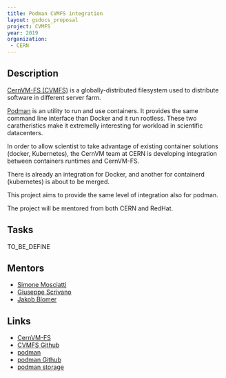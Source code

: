 ```yaml
---
title: Podman CVMFS integration
layout: gsdocs_proposal
project: CVMFS
year: 2019
organization:
 - CERN
---
```


## Description

[CernVM-FS (CVMFS)][cvmfs] is a globally-distributed filesystem used to distribute software in different server farm. 

[Podman][podman] is an utility to run and use containers.
It provides the same command line interface than Docker and it run rootless. 
These two caratheristics make it extremelly interesting for workload in scientific datacenters.

In order to allow scientist to take advantage of existing container solutions (docker, Kubernetes), the CernVM team at CERN is developing integration between containers runtimes and CernVM-FS.

There is already an integration for Docker, and another for containerd (kubernetes) is about to be merged.

This project aims to provide the same level of integration also for podman.

The project will be mentored from both CERN and RedHat.

## Tasks

TO_BE_DEFINE

## Mentors

 * [Simone Mosciatti](mailto:simone.mosciatti@cern.ch)
 * [Giuseppe Scrivano](mailto:giuseppe@scrivano.org)
 * [Jakob Blomer](mailto:jblomer@cern.ch@cern.ch)

## Links

 * [CernVM-FS][cvmfs]
 * [CVMFS Github][cvmfs-repo]
 * [podman][podman]
 * [podman Github][podman-repo]
 * [podman storage][podman-storage]

[cvmfs]: http://cernvm.cern.ch/portal/filesystem
[cvmfs-repo]: https://github.com/cvmfs/cvmfs
[podman]: https://podman.io/
[podman-repo]: https://podman.io/
[podman-storage]: https://github.com/containers/storage
